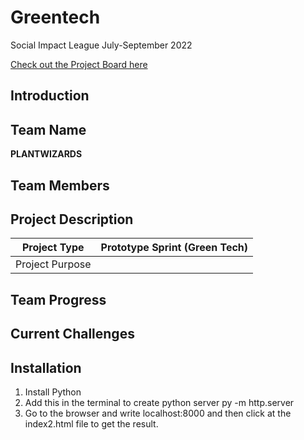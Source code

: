 # Greentech
Social Impact League July-September 2022

[Check out the Project Board here](https://github.com/ompiepy/greentech/projects/1)

## Introduction

## Team Name 
**PLANTWIZARDS**

## Team Members

## Project Description

| Project Type      | Prototype Sprint (Green Tech) |
| ----------- | ----------- |
| Project Purpose      |        |

## Team Progress


## Current Challenges


## Installation
1. Install Python
2. Add this in the terminal to create python server 
   py -m http.server
3. Go to the browser and write localhost:8000 and then click at the index2.html file to get the result.




